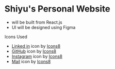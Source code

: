 # Shiyu's Personal Website

- will be built from React.js
- UI will be designed using Figma

Icons Used
- <a target="_blank" href="https://icons8.com/icon/447/linkedin">Linked in</a> icon by <a target="_blank" href="https://icons8.com">Icons8</a>
- <a target="_blank" href="https://icons8.com/icon/106564/github">GitHub</a> icon by <a target="_blank" href="https://icons8.com">Icons8</a>
- <a target="_blank" href="https://icons8.com/icon/32292/instagram">Instagram</a> icon by <a target="_blank" href="https://icons8.com">Icons8</a>
- <a target="_blank" href="https://icons8.com/icon/53388/mail">Mail</a> icon by <a target="_blank" href="https://icons8.com">Icons8</a>
